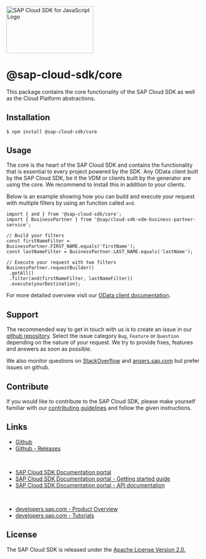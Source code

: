 <!-- sap-cloud-sdk-logo -->
<!-- This block is inserted by scripts/replace-common-readme.ts and not oclif like the commands block. Do not adjust it manually. -->
<a href="https://sap.com/s4sdk"><img src="https://help.sap.com/doc/2324e9c3b28748a4ae2ad08166d77675/1.0/en-US/logo-with-js.svg" alt="SAP Cloud SDK for JavaScript Logo" height="122.92" width="226.773"/></a>
<!-- sap-cloud-sdk-logo-stop -->

# @sap-cloud-sdk/core

This package contains the core functionality of the SAP Cloud SDK as well as the Cloud Platform abstractions.

## Installation

```
$ npm install @sap-cloud-sdk/core
```

## Usage

The core is the heart of the SAP Cloud SDK and contains the functionality that is essential to every project powered by the SDK.
Any OData client built by the SAP Cloud SDK, be it the VDM or clients built by the generator are using the core.
We recommend to install this in addition to your clients.

Below is an example showing how you can build and execute your request with multiple filters by using an function called `and`.

```
import { and } from '@sap-cloud-sdk/core';
import { BusinessPartner } from '@sap/cloud-sdk-vdm-business-partner-service';

// Build your filters
const firstNameFilter = BusinessPartner.FIRST_NAME.equals('firstName');
const lastNameFilter = BusinessPartner.LAST_NAME.equals('lastName');

// Execute your request with two filters
BusinessPartner.requestBuilder()
 .getAll()
 .filter(and(firstNameFilter, lastNameFilter))
 .execute(yourDestination);
```

For more detailed overview visit our [OData client documentation](https://sap.github.io/cloud-sdk/docs/js/features/odata/use-odata-v2-type-safe-client-for-javascript-typescript).

<!-- sap-cloud-sdk-common-readme -->
<!-- This block is inserted by scripts/replace-common-readme.ts and not oclif like the commands block. Do not adjust it manually. -->
## Support

The recommended way to get in touch with us is to create an issue in our [github repository](https://github.com/SAP/cloud-sdk-js/issues).
Select the issue category `Bug`, `Feature` or `Question` depending on the nature of your request.
We try to provide fixes, features and answers as soon as possible.

We also monitor questions on [StackOverflow](https://stackoverflow.com/questions/tagged/sap-cloud-sdk?tab=Newest) and [ansers.sap.com](https://answers.sap.com/tags/73555000100800000895) but prefer issues on github.

## Contribute

If you would like to contribute to the SAP Cloud SDK, please make yourself familiar with our [contributing guidelines](https://github.com/SAP/cloud-sdk-js/blob/main/CONTRIBUTING.md) and follow the given instructions.

## Links

- [Github](https://github.com/SAP/cloud-sdk-js)
- [Github - Releases](https://github.com/SAP/cloud-sdk-js/releases)

<br>

- [SAP Cloud SDK Documentation portal](https://sap.github.io/cloud-sdk/)
- [SAP Cloud SDK Documentation portal - Getting started guide](https://sap.github.io/cloud-sdk/docs/js/getting-started)
- [SAP Cloud SDK Documentation portal - API documentation](https://sap.github.io/cloud-sdk/docs/js/api-reference-js-ts)

<br>

- [developers.sap.com - Product Overview](https://developers.sap.com/topics/cloud-sdk.html)
- [developers.sap.com - Tutorials](https://developers.sap.com/tutorial-navigator.html?tag=products:technology-platform/sap-cloud-sdk/sap-cloud-sdk&tag=topic:javascript)

## License

The SAP Cloud SDK is released under the [Apache License Version 2.0.](http://www.apache.org/licenses/)
<!-- sap-cloud-sdk-common-readme-stop -->
